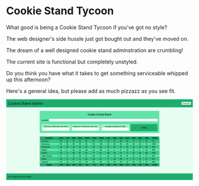 # Cookie Stand Tycoon

What good is being a Cookie Stand Tycoon if you've got no style?

The web designer's side hussle just got bought out and they've moved on.

The dream of a well designed cookie stand adminstration are crumbling!

The current site is functional but completely unstyled.

Do you think you have what it takes to get something serviceable whipped up this afternoon?

Here's a general idea, but please add as much pizzazz as you see fit.

![Cookie Stand Admin](./cookie-stand-admin.jpg)